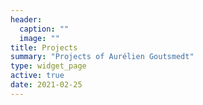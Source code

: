 ```yaml
---
header:
  caption: ""
  image: ""
title: Projects
summary: "Projects of Aurélien Goutsmedt"
type: widget_page
active: true
date: 2021-02-25
---
```



